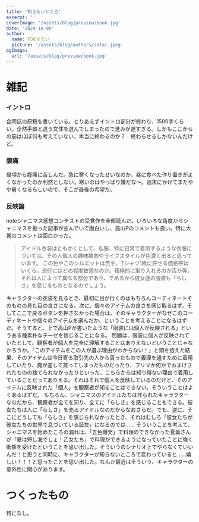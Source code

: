 ```yaml
---
title: '知らないところ'
excerpt: ''
coverImage: '/assets/blog/preview/book.jpg'
date: '2024-10-09'
author:
  name: 花初そたい
  picture: '/assets/blog/authors/sotai.jpeg'
ogImage:
  url: '/assets/blog/preview/book.jpg'
---
```

# 雑記
### イントロ
合同誌の原稿を書いている。とりあえずイントロ部分が終わり、1500字くらい。全然手癖と違う文体を選んでしまったので進みが遅すぎる。しかもここからの筋はほぼ何も考えていない。本当に終わるのか？　終わらせるしかないんだけど。

### 腹痛
昼頃から腹痛に苦しんだ。急に寒くなったせいなのか、昼に食べた作り置きがよくなかったのか判然としない。寒いのはやっぱり嫌だな～。週末にかけてまたやや暑くなるらしいので、そこが最後の希望だ。

### 反映論
noteシャニマス感想コンテストの受賞作を全部読んだ。いろいろな角度からシャニマスを扱った記事が並んでいて面白いし、高山Pのコメントも良い。特に大賞のコメントは面白かった。
> アイドル衣装はともかくとして、私服、特に日常で着用するような衣服については、その人個人の趣味趣向やライフスタイルが色濃く出ると思っています。
この色やこのシルエットは苦手。Tシャツ1枚に許せる価格帯はいくら。流行にはどの程度敏感なのか。積極的に取り入れるのか否か等。それは人によって異なる部分であり、であるから彼女達の服装も「らしさ」を感じるものとなるのでしょう。

キャラクターの衣装を見るとき、最初に目が行くのはもちろんコーディネートそのものの見た目の良さになる。次に、個々のアイテムの良さを感じ取るはず。そしてここで戻るボタンを押さなかった場合は、そのキャラクターがなぜこのコーディネートや個々のアイテムを選んだか、ということを考えることになるはずだ。そうすると、上で高山Pが書いたような「服装には個人が反映される」というある種素朴なテーゼを信じることになる。
問題は、服装に個人が反映されていたとして、観察者が個人を完全に理解することはありえないということじゃなかろうか。「このアイテムをこの人が選ぶ理由がわからない！」と頭を抱えた結果、そのアイテムは今日寄る取引先の人から貰ったもので義理を通すために着用していたり、魔が差して買ってしまったものだったり、フリマか何かでおまけされたものの捨てられなかったりといった、こちらからは知り得ない理由で着用していることだってありえる。それはそれで個人を反映しているのだけど、そのアイテムに反映された「個人」を観察者が知ることはできない。そういうことはよくあるはずだ。
もちろん、シャニマスのアイドルたちは作られたキャラクターなのだから、観察者が全てを知り、全てに「らしさ」を感じることもできる。彼女たちは人に「らしさ」を売るアイドルなのだからなおさらだ。でも、逆に、そこにどうしても「らしさ」を感じられなかったとき、それはむしろ「彼女たちが彼女たちの世界で息づいている証左」になるのでは……
そういうことを考えて、シャニマスを始めたころの漏れは、「五色爆発」で料理のできなかった夏葉さんが「夏は短し海でしょ！乙女たち」で料理ができるようになっていたことに強く衝撃を受けたということを思い出した。そういうのシナリオ上でやらなくていいんだ！と思うと同時に、キャラクターが知らないところで変わっていると……嬉しい！！！と思ったことを思い出した。なんか最近はそういう、キャラクターの意外性に関心があります。

# つくったもの
特になし。
